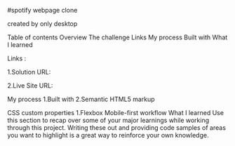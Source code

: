 #spotify webpage clone

created by only desktop

Table of contents Overview The challenge Links My process Built with What I learned

Links :

1.Solution URL: 

2.Live Site URL: 

My process 1.Built with 2.Semantic HTML5 markup

CSS custom properties 1.Flexbox Mobile-first workflow What I learned Use this section to recap over some of your major learnings while working through this project. Writing these out and providing code samples of areas you want to highlight is a great way to reinforce your own knowledge.
